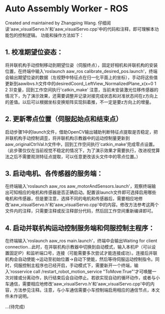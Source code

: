 # Auto Assembly Worker - ROS
Created and maintained by Zhangping Wang.
仔细阅读'aaw_visualServo.h'和'aaw_visualServo.cpp'中的代码和注释，即可理解本功能包的控制逻辑。
功能和操作方法如下：
## 1. 校准期望位姿态：
将并联机构手动控制移动到期望位姿（伺服终点），固定好相机和并联机构的安装位置，在终端中输入'roslaunch aaw_ros calibrate_desired_pos.launch'，终端会输出期望位姿的数据（左视野中特征点在归一化平面上的坐标），手动将这些值更新到aawibvs.h文件中的desiredCoord_LeftView_NormalizedPlane_x(x=0 1 2 3)变量，回到工作空间执行'catkin_make'
注意，当前未安装激光位移传感器的情况下，为了演示效果，还需要调整并记录对接完成状态和对准状态间在z方向上的差值。以后可以根据坐标变换矩阵实现斜着推，不一定是要z方向上的增量。
## 2. 更新零点位置（伺服起始点和结束点）
启动步骤1中的launch文件，借助OpenCV输出辅助判断特征点提取是否稳定，把并联机构手动控制调歪，将并联机构示教器中的运动控制量更新到aaw_originalCtrlVal.h文件中，回到工作空间执行'catkin_make'完成零点设置。（此步骤仅仅在当前视觉不稳定的情况下，为了演示效果才需要执行，改进视觉算法之后不需要观测特征点提取，可以任意更改该头文件中的零点位置。）
## 3. 启动电机、各传感器的服务端：
在终端输入'roslaunch aaw_ros aaw_motorAndSensors.launch'，观察终端输出可知相应的电机和传感器是否正确启动。配置该launch文件即可选择启用哪些电机和传感器，但是要注意，选择不同的电机和传感器后，需要相应地修改'aaw_visualServo.h'和'aaw_visualServo.cpp'中的内容。修改方法参考这两个文件内的注释，只需要注释或反注释部分代码，然后回工作空间重新编译即可。
## 4. 启动并联机构运动控制服务端和伺服控制主程序：
在终端输入'roslaunch aaw_ros main.launch'，终端中会输出Waiting for client connection...此时，在并联机构示教器中切换到自动模式，输入本机IP（可以设置固定IP）和监听端口号，连接（可能需要多次尝试才能连接成功）。连接后并联机构会自动使能->运动至初始位置->自动下使能，然后等待伺服运动控制指令。同时，伺服控制主程序也已经开启，手动模式下，需要新开一个终端，输入'rosservice call /restart_robot_motion_service "ToMove:True"'才可唤醒一次对接或分离动作，执行结束后会自动停止。若欲实现自动的循环动作，或者与小车通信，需要相应地修改'aaw_visualServo.h'和'aaw_visualServo.cpp'中的内容，方法参见注释。注意，与小车通信需要小车控制端启用相应的通信节点，本文件未作说明。

...(待完成)